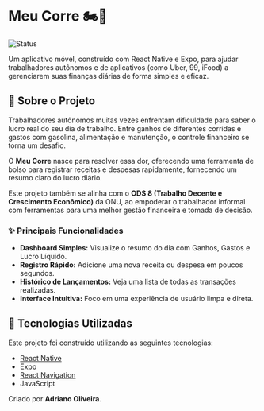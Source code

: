 # Meu Corre 🏍️💨

![Status](https://img.shields.io/badge/status-em%20desenvolvimento-yellow)

Um aplicativo móvel, construído com React Native e Expo, para ajudar trabalhadores autônomos e de aplicativos (como Uber, 99, iFood) a gerenciarem suas finanças diárias de forma simples e eficaz.

## 🎯 Sobre o Projeto

Trabalhadores autônomos muitas vezes enfrentam dificuldade para saber o lucro real do seu dia de trabalho. Entre ganhos de diferentes corridas e gastos com gasolina, alimentação e manutenção, o controle financeiro se torna um desafio.

O **Meu Corre** nasce para resolver essa dor, oferecendo uma ferramenta de bolso para registrar receitas e despesas rapidamente, fornecendo um resumo claro do lucro diário.

Este projeto também se alinha com o **ODS 8 (Trabalho Decente e Crescimento Econômico)** da ONU, ao empoderar o trabalhador informal com ferramentas para uma melhor gestão financeira e tomada de decisão.

### ✨ Principais Funcionalidades

* **Dashboard Simples:** Visualize o resumo do dia com Ganhos, Gastos e Lucro Líquido.
* **Registro Rápido:** Adicione uma nova receita ou despesa em poucos segundos.
* **Histórico de Lançamentos:** Veja uma lista de todas as transações realizadas.
* **Interface Intuitiva:** Foco em uma experiência de usuário limpa e direta.

## 🚀 Tecnologias Utilizadas

Este projeto foi construído utilizando as seguintes tecnologias:

* [React Native](https://reactnative.dev/)
* [Expo](https://expo.dev/)
* [React Navigation](https://reactnavigation.org/)
* JavaScript

Criado  por **Adriano Oliveira**.
